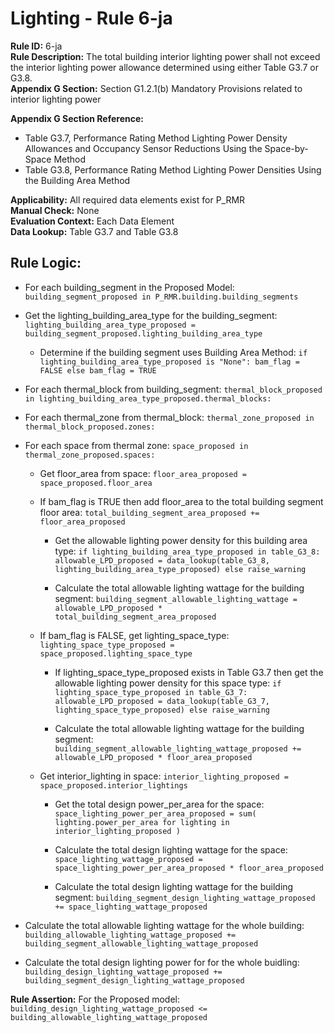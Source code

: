 
# Lighting - Rule 6-ja

**Rule ID:** 6-ja  
**Rule Description:** The total building interior lighting power shall not exceed the interior lighting power allowance determined using either Table G3.7 or G3.8.  
**Appendix G Section:** Section G1.2.1(b) Mandatory Provisions related to interior lighting power
  
**Appendix G Section Reference:**  

- Table G3.7, Performance Rating Method Lighting Power Density Allowances and Occupancy Sensor Reductions Using the Space-by-Space Method
- Table G3.8, Performance Rating Method Lighting Power Densities Using the Building Area Method  

**Applicability:** All required data elements exist for P_RMR  
**Manual Check:** None  
**Evaluation Context:** Each Data Element  
**Data Lookup:** Table G3.7 and Table G3.8  
## Rule Logic: 

- For each building_segment in the Proposed Model: ```building_segment_proposed in P_RMR.building.building_segments```  

- Get the lighting_building_area_type for the building_segment: ```lighting_building_area_type_proposed = building_segment_proposed.lighting_building_area_type```  

  - Determine if the building segment uses Building Area Method: ```if lighting_building_area_type_proposed is "None": bam_flag = FALSE else bam_flag = TRUE```  

- For each thermal_block from building_segment: ```thermal_block_proposed in lighting_building_area_type_proposed.thermal_blocks:```  

- For each thermal_zone from thermal_block: ```thermal_zone_proposed in thermal_block_proposed.zones:```  

- For each space from thermal zone: ```space_proposed in thermal_zone_proposed.spaces:```  

  - Get floor_area from space: ```floor_area_proposed = space_proposed.floor_area```  

  - If bam_flag is TRUE then add floor_area to the total building segment floor area: ```total_building_segment_area_proposed += floor_area_proposed```  

    - Get the allowable lighting power density for this building area type: ```if lighting_building_area_type_proposed in table_G3_8: allowable_LPD_proposed = data_lookup(table_G3_8, lighting_building_area_type_proposed) else raise_warning```  

    - Calculate the total allowable lighting wattage for the building segment: ```building_segment_allowable_lighting_wattage = allowable_LPD_proposed * total_building_segment_area_proposed```  

  - If bam_flag is FALSE, get lighting_space_type: ```lighting_space_type_proposed = space_proposed.lighting_space_type```  

    - If lighting_space_type_proposed exists in Table G3.7 then get the allowable lighting power density for this space type: ```if lighting_space_type_proposed in table_G3_7: allowable_LPD_proposed = data_lookup(table_G3_7, lighting_space_type_proposed) else raise_warning```  

    - Calculate the total allowable lighting wattage for the building segment: ```building_segment_allowable_lighting_wattage_proposed += allowable_LPD_proposed * floor_area_proposed```  

  - Get interior_lighting in space: ```interior_lighting_proposed = space_proposed.interior_lightings```  
  
    - Get the total design power_per_area for the space: ```space_lighting_power_per_area_proposed = sum( lighting.power_per_area for lighting in interior_lighting_proposed )```  

    - Calculate the total design lighting wattage for the space: ```space_lighting_wattage_proposed = space_lighting_power_per_area_proposed * floor_area_proposed```  

    - Calculate the total design lighting wattage for the building segment: ```building_segment_design_lighting_wattage_proposed += space_lighting_wattage_proposed```  

- Calculate the total allowable lighting wattage for the whole building: ```building_allowable_lighting_wattage_proposed += building_segment_allowable_lighting_wattage_proposed```  

- Calculate the total design lighting power for for the whole buidling: ```building_design_lighting_wattage_proposed += building_segment_design_lighting_wattage_proposed```  

**Rule Assertion:** For the Proposed model: ```building_design_lighting_wattage_proposed <= building_allowable_lighting_wattage_proposed```  
